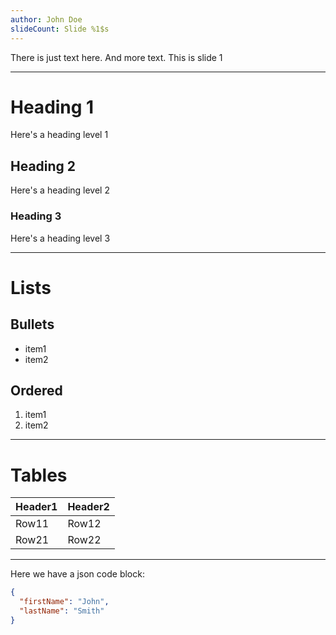 ```yaml
---
author: John Doe
slideCount: Slide %1$s
---
```

There is just text here.
And more text.
This is slide 1

---
# Heading 1
Here's a heading level 1

## Heading 2
Here's a heading level 2

### Heading 3
Here's a heading level 3

---
# Lists

## Bullets
* item1
* item2

## Ordered
1. item1
2. item2

---
# Tables

| Header1 | Header2 |
| ------- | ------- |
| Row11   | Row12   |
| Row21   | Row22   |

---
Here we have a json code block:

```json
{
  "firstName": "John",
  "lastName": "Smith"
}
```
